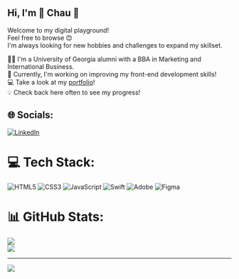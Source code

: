 ## Hi, I'm 🌟 Chau 🌟

Welcome to my digital playground! <br/>
Feel free to browse 😊 <br/>
I'm always looking for new hobbies and challenges to expand my skillset.

👩‍🎓 I'm a University of Georgia alumni with a BBA in Marketing and International Business.<br>
💭 Currently, I'm working on improving my front-end development skills!<br>
💻 Take a look at my [portfolio](https://chauhtluu.github.io)!<br>
💡 Check back here often to see my progress!

## 🌐 Socials:
[![LinkedIn](https://img.shields.io/badge/LinkedIn-%230077B5.svg?logo=linkedin&logoColor=white)](https://linkedin.com/in/chau-ht-luu) 

# 💻 Tech Stack:
![HTML5](https://img.shields.io/badge/html5-%23E34F26.svg?style=flat&logo=html5&logoColor=white)
![CSS3](https://img.shields.io/badge/css3-%231572B6.svg?style=flat&logo=css3&logoColor=white) 
![JavaScript](https://img.shields.io/badge/javascript-%23323330.svg?style=flat&logo=javascript&logoColor=%23F7DF1E)
![Swift](https://img.shields.io/badge/swift-F54A2A?style=flat&logo=swift&logoColor=white) 
![Adobe](https://img.shields.io/badge/adobe-%23FF0000.svg?style=flat&logo=adobe&logoColor=white)
![Figma](https://img.shields.io/badge/figma-%23F24E1E.svg?style=flat&logo=figma&logoColor=white)

# 📊 GitHub Stats:
![](https://github-readme-stats.vercel.app/api?username=chauhtluu&theme=tokyonight&hide_border=false&include_all_commits=false&count_private=false)<br/>
![](https://github-readme-stats.vercel.app/api/top-langs/?username=chauhtluu&theme=tokyonight&hide_border=false&include_all_commits=false&count_private=false&layout=compact)

---
[![](https://visitcount.itsvg.in/api?id=chauhtluu&icon=5&color=0)](https://visitcount.itsvg.in)

<!-- Proudly created with GPRM ( https://gprm.itsvg.in ) -->
<!--
**chauhtluu/chauhtluu** is a ✨ _special_ ✨ repository because its `README.md` (this file) appears on your GitHub profile.

Here are some ideas to get you started:

- 🔭 I’m currently working on ...
- 🌱 I’m currently learning ...
- 👯 I’m looking to collaborate on ...
- 🤔 I’m looking for help with ...
- 💬 Ask me about ...
- 📫 How to reach me: ...
- 😄 Pronouns: ...
- ⚡ Fun fact: ...
-->
